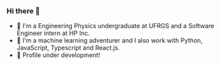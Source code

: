 ### Hi there 👋

- 🔭 I'm a Engineering Physics undergraduate at UFRGS and a Software Engineer intern at HP Inc. 
- 🌱 I'm a machine learning adventurer and I also work with Python, JavaScript, Typescript and React.js.
- 💬 Profile under development!
